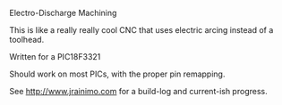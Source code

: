 Electro-Discharge Machining


This is like a really really cool CNC that uses electric arcing instead of a toolhead.

Written for a PIC18F3321

Should work on most PICs, with the proper pin remapping.


See http://www.jrainimo.com for a build-log and current-ish progress.